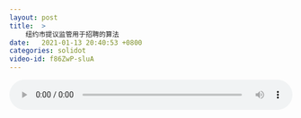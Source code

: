 ```yaml
---
layout: post
title:  >
    纽约市提议监管用于招聘的算法
date:   2021-01-13 20:40:53 +0800
categories: solidot
video-id: f86ZwP-sluA
---
```


<audio src="/assets/8ee8b1060c79a665082bec6e9c829cbf.mp3" style="width: 100%;" controls></audio>

